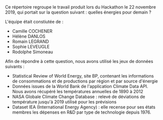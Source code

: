 Ce répertoire regroupe le travail produit lors du Hackathon le 22 novembre 2019, qui portait sur la question suivant : quelles énergies pour demain ?

L'équipe était constiutée de :
- Camille COCHENER
- Hélène DANLOS
- Romain LEGRAND
- Sophie LEVEUGLE
- Rodolphe Simoneau

Afin de répondre à cette question, nous avons utilisé les jeux de données suivants :

- Statistical Review of World Energy, site BP, contenant les informations de consommations et de productions par région et par source d'énergie
- Données issues de la World Bank de l'application Climate Data API. Nous avons récupéré les températures annuelles de 1890 à 2012
- NASA Globale Climate Change Database : relevé de déviations de température jusqu'à 2019 utilisé pour les prévisions
- Dataset IEA (International Energy Agency) : elle recense pour ses états membres les dépenses en R&D par type de technologie depuis 1976.
